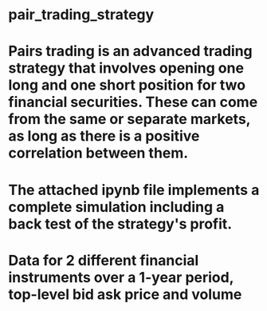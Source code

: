 # pair_trading_strategy
# Pairs trading is an advanced trading strategy that involves opening one long and one short position for two financial securities. These can come from the same or separate markets, as long as there is a positive correlation between them.

# The attached ipynb file implements a complete simulation including a back test of the strategy's profit. 

# Data for 2 different financial instruments over a 1-year period, top-level bid ask price and volume
